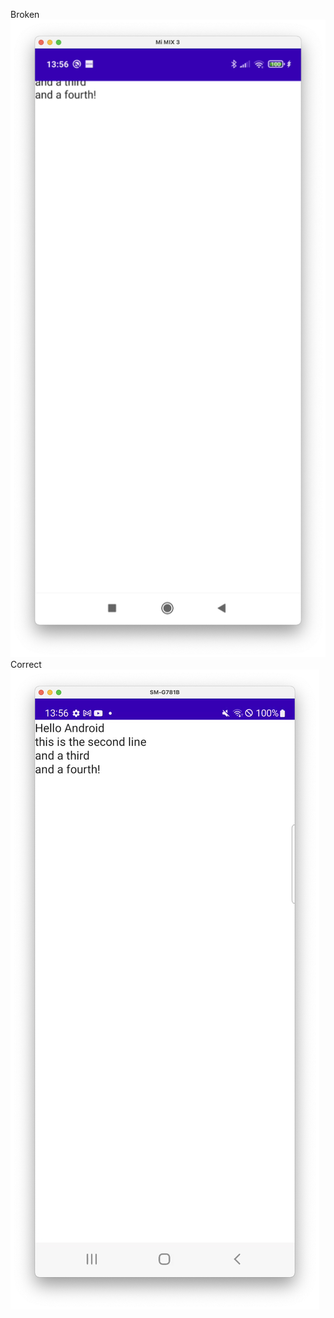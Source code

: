 Broken 
![image info](./screenshots/android_29.png)
Correct
![image info](./screenshots/android_31.png)

